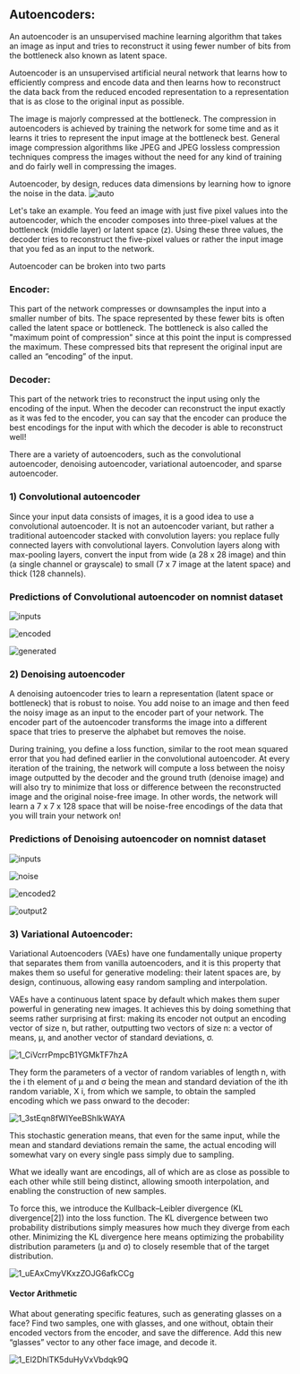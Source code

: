 ## Autoencoders:

An autoencoder is an unsupervised machine learning algorithm that takes an image as input and tries to reconstruct it using fewer number of bits from the bottleneck also known as latent space.

Autoencoder is an unsupervised artificial neural network that learns how to efficiently compress and encode data and then learns how to reconstruct the data back from the reduced encoded representation to a representation that is as close to the original input as possible.

The image is majorly compressed at the bottleneck. The compression in autoencoders is achieved by training the network for some time and as it learns it tries to represent the input image at the bottleneck best. General image compression algorithms like JPEG and JPEG lossless compression techniques compress the images without the need for any kind of training and do fairly well in compressing the images.

Autoencoder, by design, reduces data dimensions by learning how to ignore the noise in the data.
![auto](https://user-images.githubusercontent.com/50628520/89705340-3feead00-d97c-11ea-8afe-bd79e9482815.jpeg)

Let's take an example. You feed an image with just five pixel values into the autoencoder, which the encoder composes into three-pixel values at the bottleneck (middle layer) or latent space (z). Using these three values, the decoder tries to reconstruct the five-pixel values or rather the input image that you fed as an input to the network.

Autoencoder can be broken into two parts

### Encoder:

This part of the network compresses or downsamples the input into a smaller number of bits. The space represented by these fewer bits is often called the latent space or bottleneck. The bottleneck is also called the "maximum point of compression" since at this point the input is compressed the maximum. These compressed bits that represent the original input are called an “encoding” of the input.

### Decoder:

This part of the network tries to reconstruct the input using only the encoding of the input. When the decoder can reconstruct the input exactly as it was fed to the encoder, you can say that the encoder can produce the best encodings for the input with which the decoder is able to reconstruct well!

There are a variety of autoencoders, such as the convolutional autoencoder, denoising autoencoder, variational autoencoder, and sparse autoencoder.

### 1) Convolutional autoencoder

Since your input data consists of images, it is a good idea to use a convolutional autoencoder. It is not an autoencoder variant, but rather a traditional autoencoder stacked with convolution layers: you replace fully connected layers with convolutional layers. Convolution layers along with max-pooling layers, convert the input from wide (a 28 x 28 image) and thin (a single channel or grayscale) to small (7 x 7 image at the latent space) and thick (128 channels).

### Predictions of Convolutional autoencoder on nomnist dataset

![inputs](https://user-images.githubusercontent.com/50628520/89710941-e3ed4e00-d9a6-11ea-82da-3e7c881a7c11.jpg)

![encoded](https://user-images.githubusercontent.com/50628520/89710971-0f703880-d9a7-11ea-8aee-fa16f7e75362.jpg)

![generated](https://user-images.githubusercontent.com/50628520/89710988-1f881800-d9a7-11ea-97cf-654fdaf4df9d.jpg)

### 2) Denoising autoencoder

A denoising autoencoder tries to learn a representation (latent space or bottleneck) that is robust to noise.
You add noise to an image and then feed the noisy image as an input to the encoder part of your network. The encoder part of the autoencoder transforms the image into a different space that tries to preserve the alphabet but removes the noise.

During training, you define a loss function, similar to the root mean squared error that you had defined earlier in the convolutional autoencoder. At every iteration of the training, the network will compute a loss between the noisy image outputted by the decoder and the ground truth (denoise image) and will also try to minimize that loss or difference between the reconstructed image and the original noise-free image. In other words, the network will learn a 7 x 7 x 128 space that will be noise-free encodings of the data that you will train your network on!

### Predictions of Denoising autoencoder on nomnist dataset

![inputs](https://user-images.githubusercontent.com/50628520/89713572-4ac73300-d9b8-11ea-97a4-5aa8eeffcfa7.jpg)

![noise](https://user-images.githubusercontent.com/50628520/89713596-6df1e280-d9b8-11ea-8717-9f052939c6d9.jpg)

![encoded2](https://user-images.githubusercontent.com/50628520/89713603-7ba76800-d9b8-11ea-9325-202123066b42.jpg)

![output2](https://user-images.githubusercontent.com/50628520/89713616-88c45700-d9b8-11ea-8bc8-ca7f3697cfbe.jpg)

### 3) Variational Autoencoder:

Variational Autoencoders (VAEs) have one fundamentally unique property that separates them from vanilla autoencoders, and it is this property that makes them so useful for generative modeling: their latent spaces are, by design, continuous, allowing easy random sampling and interpolation.

VAEs have a continuous latent space by default which makes them super powerful in generating new images.
It achieves this by doing something that seems rather surprising at first: making its encoder not output an encoding vector of size n, but rather, outputting two vectors of size n: a vector of means, μ, and another vector of standard deviations, σ.

![1_CiVcrrPmpcB1YGMkTF7hzA](https://user-images.githubusercontent.com/50628520/89776971-9699e980-db2a-11ea-85e9-3e7bcf1fd960.png)

They form the parameters of a vector of random variables of length n, with the i th element of μ and σ being the mean and standard deviation of the ith random variable, X i, from which we sample, to obtain the sampled encoding which we pass onward to the decoder:

![1_3stEqn8fWIYeeBShlkWAYA](https://user-images.githubusercontent.com/50628520/89777078-c21cd400-db2a-11ea-85d0-c13688b78d4d.png)

This stochastic generation means, that even for the same input, while the mean and standard deviations remain the same, the actual encoding will somewhat vary on every single pass simply due to sampling.

What we ideally want are encodings, all of which are as close as possible to each other while still being distinct, allowing smooth interpolation, and enabling the construction of new samples.

To force this, we introduce the Kullback–Leibler divergence (KL divergence[2]) into the loss function. The KL divergence between two probability distributions simply measures how much they diverge from each other. Minimizing the KL divergence here means optimizing the probability distribution parameters (μ and σ) to closely resemble that of the target distribution.

![1_uEAxCmyVKxzZOJG6afkCCg](https://user-images.githubusercontent.com/50628520/89777319-2d66a600-db2b-11ea-86d3-4e77752cf8b3.png)

#### Vector Arithmetic

What about generating specific features, such as generating glasses on a face? Find two samples, one with glasses, and one without, obtain their encoded vectors from the encoder, and save the difference. Add this new “glasses” vector to any other face image, and decode it.

![1_El2DhlTK5duHyVxVbdqk9Q](https://user-images.githubusercontent.com/50628520/89777516-99e1a500-db2b-11ea-9829-db9d20cd2c42.png)
